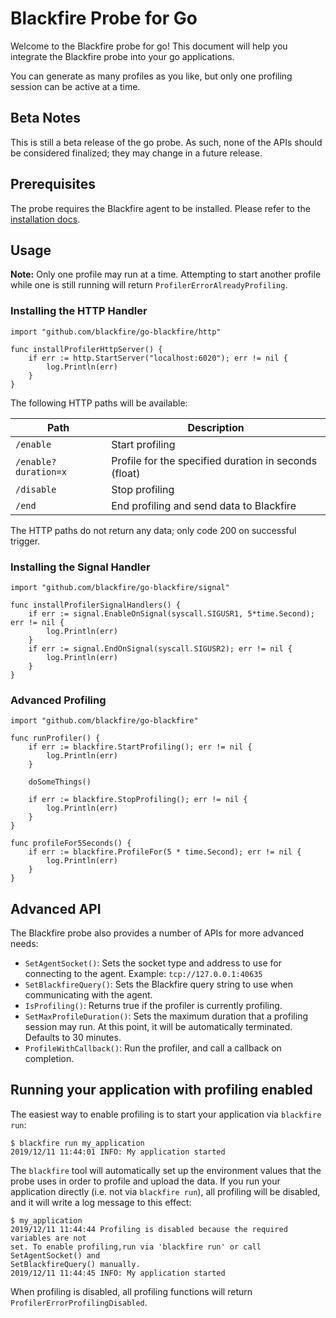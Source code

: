 Blackfire Probe for Go
======================

Welcome to the Blackfire probe for go! This document will help you integrate the
Blackfire probe into your go applications.

You can generate as many profiles as you like, but only one profiling session
can be active at a time.

Beta Notes
----------

This is still a beta release of the go probe. As such, none of the APIs should
be considered finalized; they may change in a future release.

Prerequisites
-------------

The probe requires the Blackfire agent to be installed.
Please refer to the [installation docs](https://blackfire.io/docs/up-and-running/installation).

Usage
-----

**Note:** Only one profile may run at a time. Attempting to start another
profile while one is still running will return `ProfilerErrorAlreadyProfiling`.

### Installing the HTTP Handler

```golang
import "github.com/blackfire/go-blackfire/http"

func installProfilerHttpServer() {
	if err := http.StartServer("localhost:6020"); err != nil {
		log.Println(err)
	}
}
```

The following HTTP paths will be available:

| Path                 | Description                                           |
| -------------------- | ----------------------------------------------------- |
| `/enable`            | Start profiling                                       |
| `/enable?duration=x` | Profile for the specified duration in seconds (float) |
| `/disable`           | Stop profiling                                        |
| `/end`               | End profiling and send data to Blackfire             |

The HTTP paths do not return any data; only code 200 on successful trigger.

### Installing the Signal Handler

```golang
import "github.com/blackfire/go-blackfire/signal"

func installProfilerSignalHandlers() {
	if err := signal.EnableOnSignal(syscall.SIGUSR1, 5*time.Second); err != nil {
		log.Println(err)
	}
	if err := signal.EndOnSignal(syscall.SIGUSR2); err != nil {
		log.Println(err)
	}
}
```

### Advanced Profiling

```golang
import "github.com/blackfire/go-blackfire"

func runProfiler() {
	if err := blackfire.StartProfiling(); err != nil {
		log.Println(err)
	}

	doSomeThings()

	if err := blackfire.StopProfiling(); err != nil {
		log.Println(err)
	}
}

func profileFor5Seconds() {
	if err := blackfire.ProfileFor(5 * time.Second); err != nil {
		log.Println(err)
	}
}
```

Advanced API
------------

The Blackfire probe also provides a number of APIs for more advanced needs:

- `SetAgentSocket()`: Sets the socket type and address to use for connecting to
  the agent. Example: `tcp://127.0.0.1:40635`
- `SetBlackfireQuery()`: Sets the Blackfire query string to use when
  communicating with the agent.
- `IsProfiling()`: Returns true if the profiler is currently profiling.
- `SetMaxProfileDuration()`: Sets the maximum duration that a profiling session
  may run. At this point, it will be automatically terminated. Defaults to 30 minutes.
- `ProfileWithCallback()`: Run the profiler, and call a callback on completion.

Running your application with profiling enabled
-----------------------------------------------

The easiest way to enable profiling is to start your application via `blackfire run`:

```
$ blackfire run my_application
2019/12/11 11:44:01 INFO: My application started
```

The `blackfire` tool will automatically set up the environment values that the
probe uses in order to profile and upload the data. If you run your application
directly (i.e. not via `blackfire run`), all profiling will be disabled, and it
will write a log message to this effect:

```
$ my_application
2019/12/11 11:44:44 Profiling is disabled because the required variables are not
set. To enable profiling,run via 'blackfire run' or call SetAgentSocket() and
SetBlackfireQuery() manually.
2019/12/11 11:44:45 INFO: My application started
```

When profiling is disabled, all profiling functions will return
`ProfilerErrorProfilingDisabled`.
